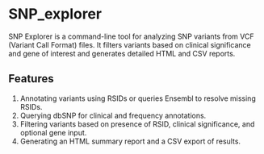 # SNP_explorer

SNP Explorer is a command-line tool for analyzing SNP variants from VCF (Variant Call Format) files. It filters variants based on clinical significance and gene of interest and generates detailed HTML and CSV reports.

## Features

1. Annotating variants using RSIDs or queries Ensembl to resolve missing RSIDs.
2. Querying dbSNP for clinical and frequency annotations.
3. Filtering variants based on presence of RSID, clinical significance, and optional gene input.
4. Generating an HTML summary report and a CSV export of results.
